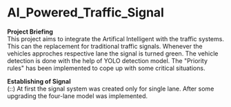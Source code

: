 # AI_Powered_Traffic_Signal

__Project Briefing__\
This project aims to integrate the Artifical Intelligent with the traffic systems. This can the replacement for traditional traffic signals. Whenever the vehicles approches respective lane the signal is turned green. The vehicle detection is done with the help of YOLO detection model. The "Priority rules" has been implemented to cope up with some critical situations.

__Establishing of Signal__\
(::) At first the signal system was created only for single lane. After some upgrading the four-lane model was implemented.



